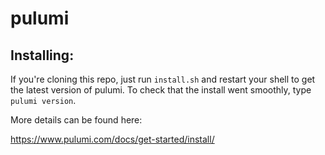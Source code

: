 # pulumi

## Installing:
If you're cloning this repo, just run `install.sh` and restart your shell
to get the latest version of pulumi. To check that the install went smoothly, type `pulumi version`.

More details can be found here:

https://www.pulumi.com/docs/get-started/install/
